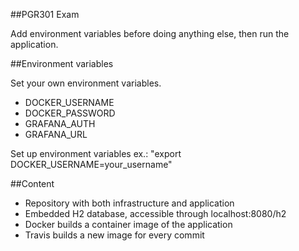 ##PGR301 Exam

Add environment variables  before doing anything else, then run the application.

##Environment variables

Set your own environment variables.  

* DOCKER_USERNAME
* DOCKER_PASSWORD
* GRAFANA_AUTH
* GRAFANA_URL

Set up environment variables ex.: "export DOCKER_USERNAME=your_username"

##Content
- Repository with both infrastructure and application
- Embedded H2 database, accessible through localhost:8080/h2
- Docker builds a container image of the application
- Travis builds a new image for every commit